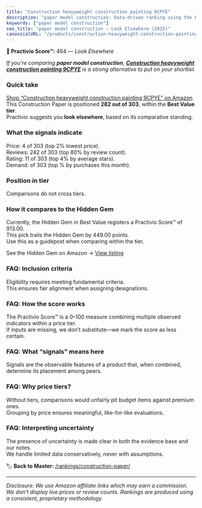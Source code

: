 ```yaml
---
title: "Construction heavyweight construction painting 9CPYE"
description: "paper model construction: Data-driven ranking using the Practivio Score™. Positioned by quality, value, demand, findability, momentum."
keywords: ["paper model construction"]
seo_title: "paper model construction — Look Elsewhere (2025)"
canonicalURL: "/products/construction-heavyweight-construction-painting-9cpye-B07SYBBWF5/"
---
```


**🚫 Practivio Score™:** 464 — _Look Elsewhere_


*If you're comparing **paper model construction**, **[Construction heavyweight construction painting 9CPYE](https://www.amazon.com/dp/B07SYBBWF5?tag=practivio-20)** is a strong alternative to put on your shortlist.*
### Quick take
[Shop “Construction heavyweight construction painting 9CPYE” on Amazon](https://www.amazon.com/dp/B07SYBBWF5?tag=practivio-20)
This Construction Paper is positioned **282 out of 303**, within the **Best Value tier**.  
Practivio suggests you **look elsewhere**, based on its comparative standing.

### What the signals indicate
Price: 4 of 303 (top 2% lowest price).  
Reviews: 242 of 303 (top 80% by review count).  
Rating: 11 of 303 (top 4% by average stars).  
Demand:  of 303 (top % by purchases this month).

### Position in tier
Comparisons do not cross tiers.

### How it compares to the Hidden Gem
Currently, the Hidden Gem in Best Value registers a Practivio Score™ of 913.00.  
This pick trails the Hidden Gem by 449.00 points.  
Use this as a guidepost when comparing within the tier.  

See the Hidden Gem on Amazon → [View listing](https://www.amazon.com/dp/B01LX0UJBN?tag=practivio-20)

### FAQ: Inclusion criteria
Eligibility requires meeting fundamental criteria.  
This ensures fair alignment when assigning designations.

### FAQ: How the score works
The Practivio Score™ is a 0–100 measure combining multiple observed indicators within a price tier.  
If inputs are missing, we don’t substitute—we mark the score as less certain.

### FAQ: What “signals” means here
Signals are the observable features of a product that, when combined, determine its placement among peers.

### FAQ: Why price tiers?
Without tiers, comparisons would unfairly pit budget items against premium ones.  
Grouping by price ensures meaningful, like-for-like evaluations.

### FAQ: Interpreting uncertainty
The presence of uncertainty is made clear in both the evidence base and our notes.  
We handle limited data conservatively, never with assumptions.


🏷️ **Back to Master:** [/rankings/construction-paper/](/rankings/construction-paper/)

---
_Disclosure: We use Amazon affiliate links which may earn a commission. We don’t display live prices or review counts. Rankings are produced using a consistent, proprietary methodology._
